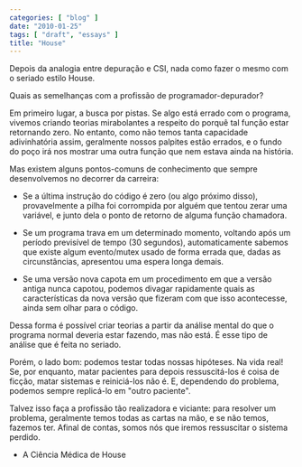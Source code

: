 ```yaml
---
categories: [ "blog" ]
date: "2010-01-25"
tags: [ "draft", "essays" ]
title: "House"
---
```

Depois da analogia entre depuração e CSI, nada como fazer o mesmo com
o seriado estilo House.

Quais as semelhanças com a profissão de programador-depurador?

Em primeiro lugar, a busca por pistas. Se algo está errado com o
programa, vivemos criando teorias mirabolantes a respeito do porquê
tal função estar retornando zero. No entanto, como não temos tanta
capacidade adivinhatória assim, geralmente nossos palpites estão
errados, e o fundo do poço irá nos mostrar uma outra função que nem
estava ainda na história.

Mas existem alguns pontos-comuns de conhecimento que sempre desenvolvemos
no decorrer da carreira:

	
  * Se a última instrução do código é zero (ou algo próximo disso),
  provavelmente a pilha foi corrompida por alguém que tentou zerar
  uma variável, e junto dela o ponto de retorno de alguma função
  chamadora.

	
  * Se um programa trava em um determinado momento, voltando após um
  período previsível de tempo (30 segundos), automaticamente sabemos
  que existe algum evento/mutex usado de forma errada que, dadas as
  circunstâncias, apresentou uma espera longa demais.

	
  * Se uma versão nova capota em um procedimento em que a versão antiga
  nunca capotou, podemos divagar rapidamente quais as características
  da nova versão que fizeram com que isso acontecesse, ainda sem olhar
  para o código.

Dessa forma é possível criar teorias a partir da análise mental do
que o programa normal deveria estar fazendo, mas não está. É esse
tipo de análise que é feita no seriado.

Porém, o lado bom: podemos testar todas nossas hipóteses. Na vida
real! Se, por enquanto, matar pacientes para depois ressuscitá-los é
coisa de ficção, matar sistemas e reiniciá-los não é. E, dependendo
do problema, podemos sempre replicá-lo em "outro paciente".

Talvez isso faça a profissão tão realizadora e viciante: para resolver
um problema, geralmente temos todas as cartas na mão, e se não temos,
fazemos ter. Afinal de contas, somos nós que iremos ressuscitar o
sistema perdido.

	
  * A Ciência Médica de House 

